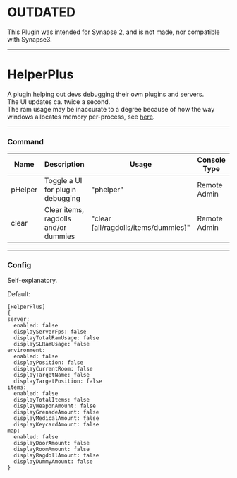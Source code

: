 # OUTDATED
This Plugin was intended for Synapse 2, and is not made, nor compatible with Synapse3.

---

# HelperPlus
A plugin helping out devs debugging their own plugins and servers.  
The UI updates ca. twice a second.  
The ram usage may be inaccurate to a degree because of how the way windows allocates memory per-process, see [here](https://docs.microsoft.com/en-us/windows/win32/memory/working-set).

---

### Command

| Name | Description | Usage | Console Type | Permission  | 
| ------------- | ------------- | ------------- | ------------- | ------------- |
| pHelper | Toggle a UI for plugin debugging | "phelper" | Remote Admin | helperplus.phelper
| clear | Clear items, ragdolls and/or dummies | "clear [all/ragdolls/items/dummies]" | Remote Admin | helperplus.clear

---

### Config

Self-explanatory.  

Default:
```
[HelperPlus]
{
server:
  enabled: false
  displayServerFps: false
  displayTotalRamUsage: false
  displaySLRamUsage: false
environment:
  enabled: false
  displayPosition: false
  displayCurrentRoom: false
  displayTargetName: false
  displayTargetPosition: false
items:
  enabled: false
  displayTotalItems: false
  displayWeaponAmount: false
  displayGrenadeAmount: false
  displayMedicalAmount: false
  displayKeycardAmount: false
map:
  enabled: false
  displayDoorAmount: false
  displayRoomAmount: false
  displayRagdollAmount: false
  displayDummyAmount: false
}
```

